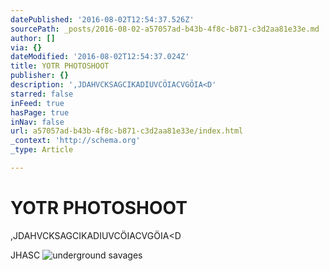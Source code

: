 ```yaml
---
datePublished: '2016-08-02T12:54:37.526Z'
sourcePath: _posts/2016-08-02-a57057ad-b43b-4f8c-b871-c3d2aa81e33e.md
author: []
via: {}
dateModified: '2016-08-02T12:54:37.024Z'
title: YOTR PHOTOSHOOT
publisher: {}
description: ',JDAHVCKSAGCIKADIUVCÖIACVGÖIA<D'
starred: false
inFeed: true
hasPage: true
inNav: false
url: a57057ad-b43b-4f8c-b871-c3d2aa81e33e/index.html
_context: 'http://schema.org'
_type: Article

---
```

# YOTR PHOTOSHOOT

,JDAHVCKSAGCIKADIUVCÖIACVGÖIA<D

JHASC
![underground savages](https://the-grid-user-content.s3-us-west-2.amazonaws.com/0b168be0-d4e1-4440-99bb-68fdfe213aa4.jpg)